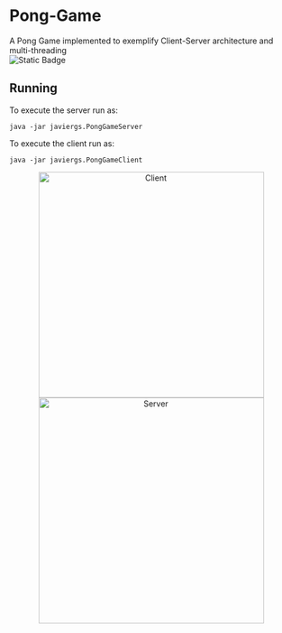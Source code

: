 # Pong-Game
A Pong Game implemented to exemplify Client-Server architecture and multi-threading
<br>
![Static Badge](https://img.shields.io/badge/author-javiergs-orange)

## Running

To execute the server run as:
```
java -jar javiergs.PongGameServer
```

To execute the client run as:
```
java -jar javiergs.PongGameClient
```
<p align="center">
<img width="400" alt="Client" src="https://github.com/CSC308/Pong-Game/assets/3814755/b3dcb362-294e-4ad7-9562-2203557a4f45">
<img width="400" alt="Server" src="https://github.com/CSC308/Pong-Game/assets/3814755/ef7e3db3-14c4-4caa-9b61-9aec075682dc">
</p>
